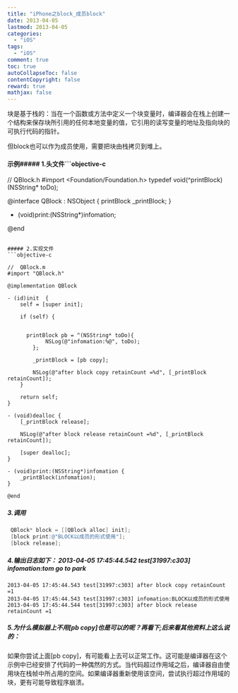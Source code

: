 ```yaml
---
title: "iPhone之block_成员block"
date: 2013-04-05
lastmod: 2013-04-05
categories:
  - "iOS"
tags:
  - "iOS"
comment: true
toc: true
autoCollapseToc: false
contentCopyright: false
reward: true
mathjax: false
---
```



块是基于栈的：当在一个函数或方法中定义一个块变量时，编译器会在栈上创建一个结构来保存块所引用的任何本地变量的值，它引用的读写变量的地址及指向块的可执行代码的指针。
  
  但block也可以作为成员使用，需要把块由栈拷贝到堆上。

#### 示例##### 1.头文件```objective-c
//  QBlock.h
#import <Foundation/Foundation.h>
typedef void(^printBlock)(NSString* toDo);

@interface QBlock : NSObject
{
    printBlock _printBlock;
}

- (void)print:(NSString*)infomation;

@end

```

##### 2.实现文件
```objective-c

//  QBlock.m
#import "QBlock.h"

@implementation QBlock

- (id)init  {
    self = [super init];
    
    if (self) {
        
        
      printBlock pb = ^(NSString* toDo){
            NSLog(@"infomation:%@", toDo);
        };
        
        _printBlock = [pb copy];
        
        NSLog(@"after block copy retainCount =%d", [_printBlock retainCount]); 
    }
    
    return self;
}

- (void)dealloc {
    [_printBlock release];
    
    NSLog(@"after block release retainCount =%d", [_printBlock retainCount]);
    
    [super dealloc];
}

- (void)print:(NSString*)infomation {
    _printBlock(infomation);
}

@end
```

##### 3.调用
```objective-c
 QBlock* block = [[QBlock alloc] init];
 [block print:@"BLOCK以成员的形式使用"];
 [block release];
```
 
##### 4.输出日志如下：	2013-04-05 17:45:44.542 test[31997:c303] infomation:tom go to park
	2013-04-05 17:45:44.543 test[31997:c303] after block copy retainCount =1
	2013-04-05 17:45:44.543 test[31997:c303] infomation:BLOCK以成员的形式使用
	2013-04-05 17:45:44.544 test[31997:c303] after block release retainCount =1


##### 5.为什么模拟器上不用[pb copy]也是可以的呢？再看下;后来看其他资料上这么说的：
如果你尝试上面[pb copy]，有可能看上去可以正常工作。这可能是编译器在这个示例中已经安排了代码的一种偶然的方式。当代码超过作用域之后，编译器自由使用块在栈帧中所占用的空间。如果编译器重新使用该空间，尝试执行超过作用域的块，更有可能导致程序崩溃。

